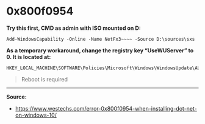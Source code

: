 # 0x800f0954

**Try this first, CMD as admin with ISO mounted on D:**
```
Add-WindowsCapability -Online -Name NetFx3~~~~ -Source D:\sources\sxs
```

**As a temporary workaround, change the registry key “UseWUServer” to 0. It is located at:**
```
HKEY_LOCAL_MACHINE\SOFTWARE\Policies\Microsoft\Windows\WindowsUpdate\AU
```

>Reboot is required

***
**Source:**
* https://www.westechs.com/error-0x800f0954-when-installing-dot-net-on-windows-10/
